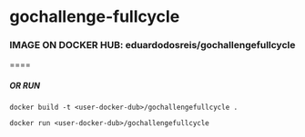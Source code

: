 # gochallenge-fullcycle

### IMAGE ON DOCKER HUB: eduardodosreis/gochallengefullcycle

====
##### OR RUN 
``
docker build -t <user-docker-dub>/gochallengefullcycle .
``

``
docker run <user-docker-dub>/gochallengefullcycle
``